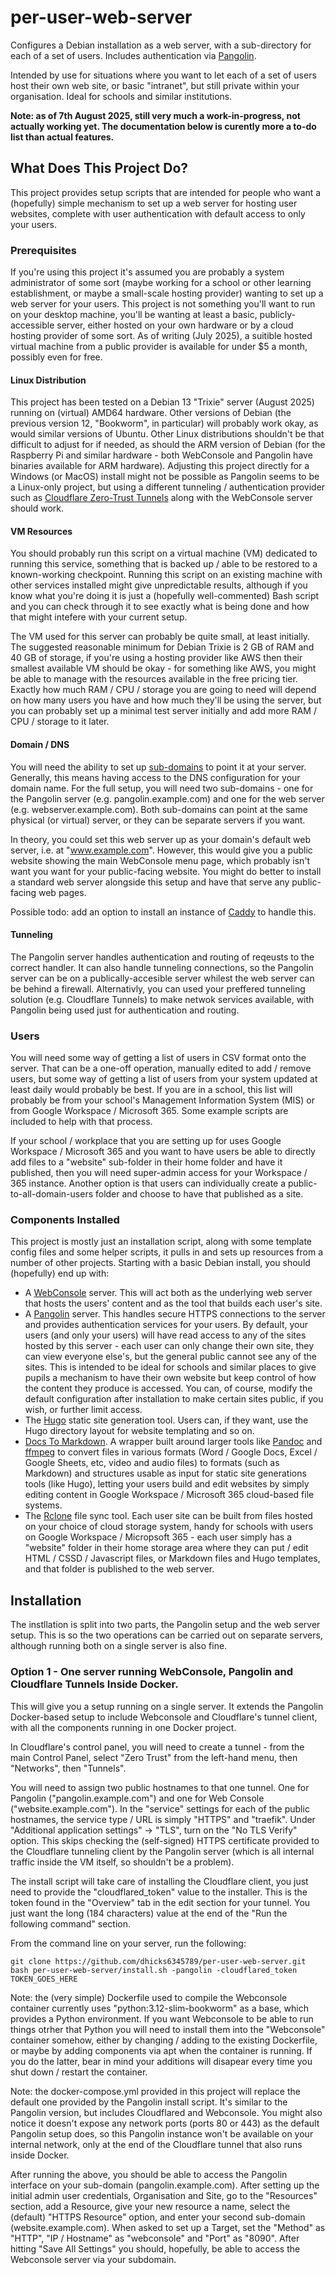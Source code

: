 # per-user-web-server
Configures a Debian installation as a web server, with a sub-directory for each of a set of users. Includes authentication via [Pangolin](https://github.com/fosrl/pangolin).

Intended by use for situations where you want to let each of a set of users host their own web site, or basic "intranet", but still private within your organisation. Ideal for schools and similar institutions.

**Note: as of 7th August 2025, still very much a work-in-progress, not actually working yet. The documentation below is curently more a to-do list than actual features.**

## What Does This Project Do?
This project provides setup scripts that are intended for people who want a (hopefully) simple mechanism to set up a web server for hosting user websites, complete with user authentication with default access to only your users.

### Prerequisites
If you're using this project it's assumed you are probably a system administrator of some sort (maybe working for a school or other learning establishment, or maybe a small-scale hosting provider) wanting to set up a web server for your users. This project is not something you'll want to run on your desktop machine, you'll be wanting at least a basic, publicly-accessible server, either hosted on your own hardware or by a cloud hosting provider of some sort. As of writing (July 2025), a suitible hosted virtual machine from a public provider is available for under $5 a month, possibly even for free.

#### Linux Distribution
This project has been tested on a Debian 13 "Trixie" server (August 2025) running on (virtual) AMD64 hardware. Other versions of Debian (the previous version 12, "Bookworm", in particular) will probably work okay, as would similar versions of Ubuntu. Other Linux distributions shouldn't be that difficult to adjust for if needed, as should the ARM version of Debian (for the Raspberry Pi and similar hardware - both WebConsole and Pangolin have binaries available for ARM hardware). Adjusting this project directly for a Windows (or MacOS) install might not be possible as Pangolin seems to be a Linux-only project, but using a different tunneling / authentication provider such as [Cloudflare Zero-Trust Tunnels](https://developers.cloudflare.com/cloudflare-one/connections/connect-networks/) along with the WebConsole server should work.

#### VM Resources
You should probably run this script on a virtual machine (VM) dedicated to running this service, something that is backed up / able to be restored to a known-working checkpoint. Running this script on an existing machine with other services installed might give unpredictable results, although if you know what you're doing it is just a (hopefully well-commented) Bash script and you can check through it to see exactly what is being done and how that might intefere with your current setup.

The VM used for this server can probably be quite small, at least initially. The suggested reasonable minimum for Debian Trixie is 2 GB of RAM and 40 GB of storage, if you're using a hosting provider like AWS then their smallest available VM should be okay - for something like AWS, you might be able to manage with the resources available in the free pricing tier. Exactly how much RAM / CPU / storage you are going to need will depend on how many users you have and how much they'll be using the server, but you can probably set up a minimal test server initially and add more RAM / CPU / storage to it later.

#### Domain / DNS
You will need the ability to set up [sub-domains](https://en.wikipedia.org/wiki/Subdomain) to point it at your server. Generally, this means having access to the DNS configuration for your domain name. For the full setup, you will need two sub-domains - one for the Pangolin server (e.g. pangolin.example.com) and one for the web server (e.g. webserver.example.com). Both sub-domains can point at the same physical (or virtual) server, or they can be separate servers if you want.

In theory, you could set this web server up as your domain's default web server, i.e. at "www.example.com". However, this would give you a public website showing the main WebConsole menu page, which probably isn't want you want for your public-facing website. You might do better to install a standard web server alongside this setup and have that serve any public-facing web pages.

Possible todo: add an option to install an instance of [Caddy](https://caddyserver.com/) to handle this.

#### Tunneling
The Pangolin server handles authentication and routing of reqeusts to the correct handler. It can also handle tunneling connections, so the Pangolin server can be on a publically-accesible server whilest the web server can be behind a firewall. Alternativly, you can used your preffered tunneling solution (e.g. Cloudflare Tunnels) to make netwok services available, with Pangolin being used just for authentication and routing.

### Users
You will need some way of getting a list of users in CSV format onto the server. That can be a one-off operation, manually edited to add / remove users, but some way of getting a list of users from your system updated at least daily would probably be best. If you are in a school, this list will probably be from your school's Management Information System (MIS) or from Google Workspace / Microsoft 365. Some example scripts are included to help with that process.

If your school / workplace that you are setting up for uses Google Workspace / Microsoft 365 and you want to have users be able to directly add files to a "website" sub-folder in their home folder and have it published, then you will need super-admin access for your Workspace / 365 instance. Another option is that users can individually create a public-to-all-domain-users folder and choose to have that published as a site.

### Components Installed
This project is mostly just an installation script, along with some template config files and some helper scripts, it pulls in and sets up resources from a number of other projects. Starting with a basic Debian install, you should (hopefully) end up with:
- A [WebConsole](https://github.com/dhicks6345789/web-console) server. This will act both as the underlying web server that hosts the users' content and as the tool that builds each user's site.
- A [Pangolin](https://github.com/fosrl/pangolin) server. This handles secure HTTPS connections to the server and provides authentication services for your users. By default, your users (and only your users) will have read access to any of the sites hosted by this server - each user can only change their own site, they can view everyone else's, but the general public cannot see any of the sites. This is intended to be ideal for schools and similar places to give pupils a mechanism to have their own website but keep control of how the content they produce is accessed. You can, of course, modify the default configuration after installation to make certain sites public, if you wish, or further limit access.
- The [Hugo](https://gohugo.io/) static site generation tool. Users can, if they want, use the Hugo directory layout for website templating and so on.
- [Docs To Markdown](https://github.com/dhicks6345789/docs-to-markdown/tree/WebconsoleUpdate). A wrapper built around larger tools like [Pandoc](https://pandoc.org/) and [ffmpeg](https://ffmpeg.org/) to convert files in various formats (Word / Google Docs, Excel / Google Sheets, etc, video and audio files) to formats (such as Markdown) and structures usable as input for static site generations tools (like Hugo), letting your users build and edit websites by simply editing content in Google Workspace / Microsoft 365 cloud-based file systems.
- The [Rclone](https://rclone.org/) file sync tool. Each user site can be built from files hosted on your choice of cloud storage system, handy for schools with users on Google Workspace / Micropsoft 365 - each user simply has a "website" folder in their home storage area where they can put / edit HTML / CSSD / Javascript files, or Markdown files and Hugo templates, and that folder is published to the web server.

## Installation
The instllation is split into two parts, the Pangolin setup and the web server setup. This is so the two operations can be carried out on separate servers, although running both on a single server is also fine.

### Option 1 - One server running WebConsole, Pangolin and Cloudflare Tunnels Inside Docker.
This will give you a setup running on a single server. It extends the Pangolin Docker-based setup to include Webconsole and Cloudflare's tunnel client, with all the components running in one Docker project.

In Cloudflare's control panel, you will need to create a tunnel - from the main Control Panel, select "Zero Trust" from the left-hand menu, then "Networks", then "Tunnels".

You will need to assign two public hostnames to that one tunnel. One for Pangolin ("pangolin.example.com") and one for Web Console ("website.example.com"). In the "service" settings for each of the public hostnames, the service type / URL is simply "HTTPS" and "traefik". Under "Additional application settings" -> "TLS", turn on the "No TLS Verify" option. This skips checking the (self-signed) HTTPS certificate provided to the Cloudflare tunneling client by the Pangolin server (which is all internal traffic inside the VM itself, so shouldn't be a problem).

The install script will take care of installing the Cloudflare client, you just need to provide the "cloudflared_token" value to the installer. This is the token found in the "Overview" tab in the edit section for your tunnel. You just want the long (184 characters) value at the end of the "Run the following command" section.

From the command line on your server, run the following:
```
git clone https://github.com/dhicks6345789/per-user-web-server.git
bash per-user-web-server/install.sh -pangolin -cloudflared_token TOKEN_GOES_HERE
```
Note: the (very simple) Dockerfile used to compile the Webconsole container currently uses "python:3.12-slim-bookworm" as a base, which provides a Python environment. If you want Webconsole to be able to run things otrher that Python you will need to install them into the "Webconsole" container somehow, either by changing / adding to the existing Dockerfile, or maybe by adding components via apt when the container is running. If you do the latter, bear in mind your additions will disapear every time you shut down / restart the container.

Note: the docker-compose.yml provided in this project will replace the default one provided by the Pangolin install script. It's similar to the Pangolin version, but includes Cloudflared and Webconsole. You might also notice it doesn't expose any network ports (ports 80 or 443) as the default Pangolin setup does, so this Pangolin instance won't be available on your internal network, only at the end of the Cloudflare tunnel that also runs inside Docker.

After running the above, you should be able to access the Pangolin interface on your sub-domain (pangolin.example.com). After setting up the initial admin user credentials, Organisation and Site, go to the "Resources" section, add a Resource, give your new resource a name, select the (default) "HTTPS Resource" option, and enter your second sub-domain (website.example.com). When asked to set up a Target, set the "Method" as "HTTP", "IP / Hostname" as "webconsole" and "Port" as "8090". After hitting "Save All Settings" you should, hopefully, be able to access the Webconsole server via your subdomain.
